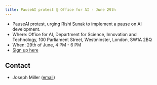 ```yaml
---
title: PauseAI protest @ Office for AI - June 29th
---
```


- PauseAI protest, urging Rishi Sunak to implement a pause on AI development.
- Where: Office for AI, Department for Science, Innovation and Technology, 100 Parliament Street, Westminster, London, SW1A 2BQ
- When: 29th of June, 4 PM - 6 PM
- [Sign up here](https://forms.gle/t1FvzqaEBmZuBuXS7)

## Contact

- Joseph Miller ([email](mailto:josephmiller101@gmail.com))
